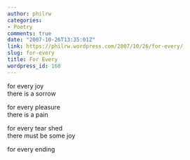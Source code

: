 ```yaml
---
author: philrw
categories:
- Poetry
comments: true
date: "2007-10-26T13:35:01Z"
link: https://philrw.wordpress.com/2007/10/26/for-every/
slug: for-every
title: For Every
wordpress_id: 168
---
```


for every joy  
there is a sorrow

for every pleasure  
there is a pain

for every tear shed  
there must be some joy

for every ending
